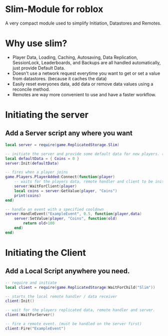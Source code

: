 # Slim-Module for roblox
A very compact module used to simplify Initiation, Datastores and Remotes.

# Why use slim?
* Player Data, Loading, Caching, Autosaving, Data Replication, SessionLock, Leaderboards, and Backups are all handled automatically, just provide Default Data.
* Doesn't use a network request everytime you want to get or set a value from datastores. (because it caches the data)
* Easily reset everyones data, add data or remove data values using a reconcile method.
* Remotes are way more convenient to use and have a faster workflow.


# Initiating the server
## Add a Server script any where you want

```lua
local server = require(game.ReplicatedStorage.Slim)

-- initiate the server and provide some default data for new players. (all loading/autosaving/caching/replication/remote handlers will be started automatically)
local defaultData = { Coins = 0 }
server:Init(defaultData)

-- fires when a player joins
game.Players.PlayerAdded:Connect(function(player)
    -- waits for the players data, remote handler and client to be initiated.
    server:WaitForClient(player)
    local coins = server:GetValue(player, "Coins")
    print(coins)
end)

-- handle an event with a specified cooldown 
server:HandleEvent("ExampleEvent", 0.5, function(player,data)
    server:SetValue(player, "Coins", function(old)
        return old+100
    end)
end)

```

# Initiating the Client
## Add a Local Script anywhere you need.

```lua
-- require and initiate
local client = require(game.ReplicatedStorage:WaitForChild("Slim"))

-- starts the local remote handler / data receiver
client:Init()

-- wait for the players replicated data, remote handler and server.
client:WaitForServer()

-- fire a remote event. (must be handled on the server first)
client:Fire("ExampleEvent")

```



